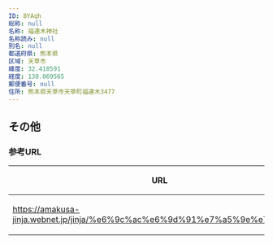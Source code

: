 ```yaml
---
ID: 8YAqh
総称: null
名称: 福連木神社
名称読み: null
別名: null
都道府県: 熊本県
区域: 天草市
緯度: 32.418591
経度: 130.069565
郵便番号: null
住所: 熊本県天草市天草町福連木3477
---
```


## その他

### 参考URL

| URL                                                                         | 説明   |
| --------------------------------------------------------------------------- | ------ |
| https://amakusa-jinja.webnet.jp/jinja/%e6%9c%ac%e6%9d%91%e7%a5%9e%e7%a4%be/ | 神社庁 |
